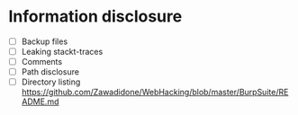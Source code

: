 # Information disclosure


- [ ] Backup files
- [ ] Leaking stackt-traces
- [ ] Comments
- [ ] Path disclosure
- [ ] Directory listing
https://github.com/Zawadidone/WebHacking/blob/master/BurpSuite/README.md
